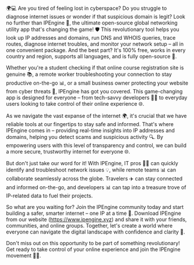🌍💻 Are you tired of feeling lost in cyberspace? Do you struggle to diagnose internet issues or wonder if that suspicious domain is legit? Look no further than IPEngine 🚀, the ultimate open-source global networking utility app that's changing the game! 🛡️ This revolutionary tool helps you look up IP addresses and domains, run DNS and WHOIS queries, trace routes, diagnose internet troubles, and monitor your network setup – all in one convenient package. And the best part? It's 100% free, works in every country and region, supports all languages, and is fully open-source 💯.

Whether you're a student checking if that online course registration site is genuine 📚, a remote worker troubleshooting your connection to stay productive on-the-go 📊, or a small business owner protecting your website from cyber threats 💸, IPEngine has got you covered. This game-changing app is designed for everyone – from tech-savvy developers 👩‍💻 to everyday users looking to take control of their online experience 🌐.

As we navigate the vast expanse of the internet 🌍, it's crucial that we have reliable tools at our fingertips to stay safe and informed. That's where IPEngine comes in – providing real-time insights into IP addresses and domains, helping you detect scams and suspicious activity 🔍. By empowering users with this level of transparency and control, we can build a more secure, trustworthy internet for everyone 🌐.

But don't just take our word for it! With IPEngine, IT pros 👩‍💻 can quickly identify and troubleshoot network issues 💡, while remote teams 📊 can collaborate seamlessly across the globe. Travelers ✈️ can stay connected and informed on-the-go, and developers 📊 can tap into a treasure trove of IP-related data to fuel their projects.

So what are you waiting for? Join the IPEngine community today and start building a safer, smarter internet – one IP at a time 🔗. Download IPEngine from our website (https://www.ipengine.xyz) and share it with your friends, communities, and online groups. Together, let's create a world where everyone can navigate the digital landscape with confidence and clarity 💪.

Don't miss out on this opportunity to be part of something revolutionary! Get ready to take control of your online experience and join the IPEngine movement 🚀💥.